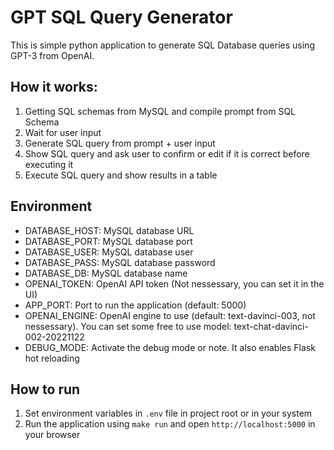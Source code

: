 # GPT SQL Query Generator

This is simple python application to generate SQL Database queries using GPT-3 from OpenAI.

## How it works:

1. Getting SQL schemas from MySQL and compile prompt from SQL Schema
2. Wait for user input
3. Generate SQL query from prompt + user input
4. Show SQL query and ask user to confirm or edit if it is correct before executing it
5. Execute SQL query and show results in a table

## Environment

- DATABASE_HOST: MySQL database URL
- DATABASE_PORT: MySQL database port
- DATABASE_USER: MySQL database user
- DATABASE_PASS: MySQL database password
- DATABASE_DB: MySQL database name
- OPENAI_TOKEN: OpenAI API token (Not nessessary, you can set it in the UI)
- APP_PORT: Port to run the application (default: 5000)
- OPENAI_ENGINE: OpenAI engine to use (default: text-davinci-003, not nessessary). You can set some free to use model: text-chat-davinci-002-20221122
- DEBUG_MODE: Activate the debug mode or note. It also enables Flask hot reloading

## How to run

1. Set environment variables in `.env` file in project root or in your system
2. Run the application using `make run` and open `http://localhost:5000` in your browser

